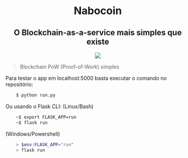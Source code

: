 <h1 align="center">Nabocoin</h1>
<h2 align="center">O Blockchain-as-a-service mais simples que existe</h2>


<p align="center">
  <img src="https://github.com/zerodois-bcc/NaboCoin/blob/main/application/static/img/icon.png" />
</p>

>Blockchain PoW (Proof-of-Work) simples

Para testar o app em localhost:5000 basta executar o comando no repositório:

```bash
    $ python run.py
```
Ou usando o Flask CLI:
(Linux/Bash)
```bash
    ~$ export FLASK_APP=run
    ~$ flask run
```
(Windows/Powershell)
```powershell
    > $env:FLASK_APP="run"
    > flask run
```
